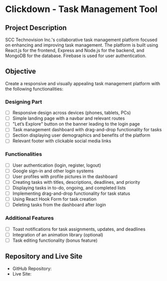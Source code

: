 # Clickdown - Task Management Tool

## Project Description

SCC Technovision Inc.'s collaborative task management platform focused on enhancing and improving task management. The platform is built using React.js for the frontend, Express and Node.js for the backend, and MongoDB for the database. Firebase is used for user authentication.

## Objective

Create a responsive and visually appealing task management platform with the following functionalities:

### Designing Part

- [ ] Responsive design across devices (phones, tablets, PCs)
- [ ] Simple landing page with a navbar and relevant routes
- [ ] "Let’s Explore" button on the banner leading to the login page
- [ ] Task management dashboard with drag-and-drop functionality for tasks
- [ ] Section displaying user demographics and benefits of the platform
- [ ] Relevant footer with clickable social media links

### Functionalities

- [ ] User authentication (login, register, logout)
- [ ] Google sign-in and other login systems
- [ ] User profiles with profile pictures in the dashboard
- [ ] Creating tasks with titles, descriptions, deadlines, and priority
- [ ] Displaying tasks in to-do, ongoing, and completed lists
- [ ] Implementing drag-and-drop functionality for task status
- [ ] Using React Hook Form for task creation
- [ ] Deleting tasks from the dashboard after login

### Additional Features

- [ ] Toast notifications for task assignments, updates, and deadlines
- [ ] Integration of an animation library (optional)
- [ ] Task editing functionality (bonus feature)

## Repository and Live Site

- GitHub Repository:
- Live Site:
